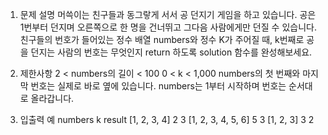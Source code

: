 1. 문제 설명
   머쓱이는 친구들과 동그랗게 서서 공 던지기 게임을 하고 있습니다. 공은 1번부터 던지며 오른쪽으로 한 명을 건너뛰고 그다음 사람에게만 던질 수 있습니다. 친구들의 번호가 들어있는 정수 배열 numbers와 정수 K가 주어질 때, k번째로 공을 던지는 사람의 번호는 무엇인지 return 하도록 solution 함수를 완성해보세요.

2. 제한사항
   2 < numbers의 길이 < 100
   0 < k < 1,000
   numbers의 첫 번째와 마지막 번호는 실제로 바로 옆에 있습니다.
   numbers는 1부터 시작하며 번호는 순서대로 올라갑니다.

3. 입출력 예
   numbers k result
   [1, 2, 3, 4] 2 3
   [1, 2, 3, 4, 5, 6] 5 3
   [1, 2, 3] 3 2
